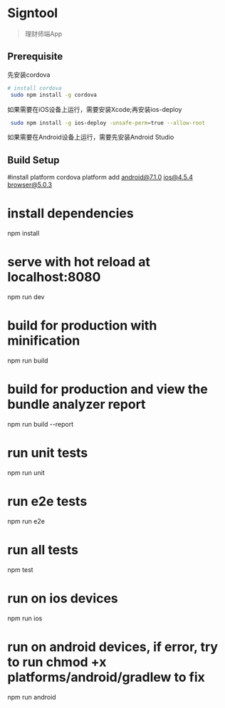 # Signtool

> 理财师端App

## Prerequisite

先安装cordova
``` bash
# install cordova
 sudo npm install -g cordova
 ```

如果需要在iOS设备上运行，需要安装Xcode;再安装ios-deploy

``` bash
 sudo npm install -g ios-deploy -unsafe-perm=true --allow-root
 ```

如果需要在Android设备上运行，需要先安装Android Studio


## Build Setup



#install platform
cordova platform add android@7.1.0 ios@4.5.4 browser@5.0.3

# install dependencies
npm install

# serve with hot reload at localhost:8080
npm run dev

# build for production with minification
npm run build

# build for production and view the bundle analyzer report
npm run build --report

# run unit tests
npm run unit

# run e2e tests
npm run e2e

# run all tests
npm test

# run on ios devices
npm run ios

# run on android devices, if error, try to run  chmod +x platforms/android/gradlew  to fix
npm run android
```
